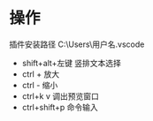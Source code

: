 # 操作

插件安装路径      C:\Users\用户名\.vscode  

+ shift+alt+左键   竖排文本选择  
+ ctrl +  放大  
+ ctrl -  缩小  
+ ctrl+k v  调出预览窗口
+ ctrl+shift+p   命令输入
